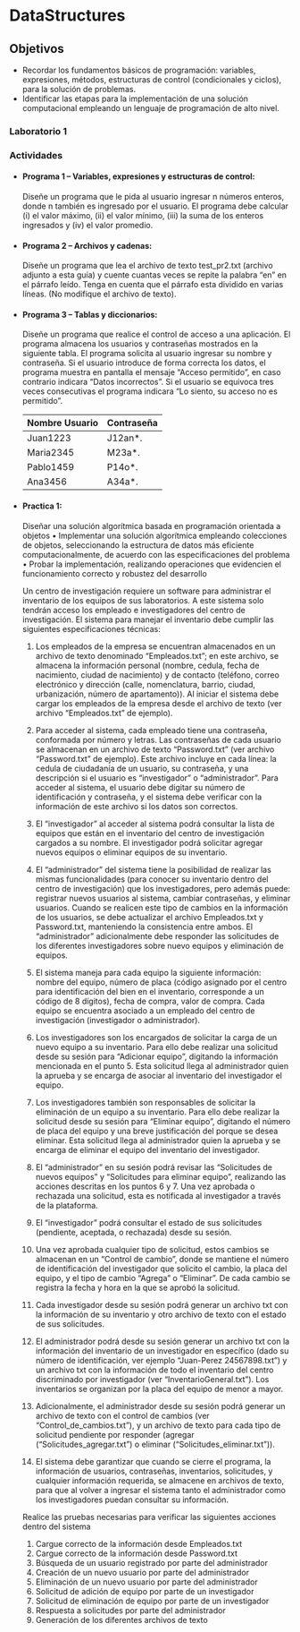# DataStructures

## Objetivos
- Recordar los fundamentos básicos de programación: variables, expresiones, métodos, estructuras de control (condicionales y ciclos), para la solución de problemas.
- Identificar las etapas para la implementación de una solución computacional empleando un lenguaje de programación de alto nivel.

### Laboratorio 1
### Actividades

- #### Programa 1 – Variables, expresiones y estructuras de control: 
    Diseñe un programa que le pida al usuario ingresar n números enteros, donde n también es ingresado por el usuario. El programa debe calcular (i) el valor máximo, (ii) el valor mínimo, (iii) la suma de los enteros ingresados y (iv) el valor promedio.
- #### Programa 2 – Archivos y cadenas: 
    Diseñe un programa que lea el archivo de texto test_pr2.txt (archivo adjunto a esta guía) y cuente cuantas veces se repite la palabra “en” en el párrafo leído. Tenga en cuenta que el párrafo esta dividido en varias líneas. (No modifique el archivo de texto).
- #### Programa 3 – Tablas y diccionarios: 
    Diseñe un programa que realice el control de acceso a una aplicación. El programa almacena los usuarios y contraseñas mostrados en la siguiente tabla. El programa solicita al usuario ingresar su nombre y contraseña. Si el usuario introduce de forma correcta los datos, el programa muestra en pantalla el mensaje “Acceso permitido”, en caso contrario indicara “Datos incorrectos”. Si el usuario se equivoca tres veces consecutivas el programa indicara “Lo siento, su acceso no es permitido”.
    
    Nombre Usuario | Contraseña |
    ---------------|------------|
    Juan1223 | J12an*. |
    Maria2345 | M23a*. |
    Pablo1459 | P14o*. |
    Ana3456 | A34a*. |
    
- #### Practica 1: 
    Diseñar una solución algorítmica basada en programación orientada a objetos
    • Implementar una solución algorítmica empleando colecciones de objetos, seleccionando la estructura de
    datos más eficiente computacionalmente, de acuerdo con las especificaciones del problema
    • Probar la implementación, realizando operaciones que evidencien el funcionamiento correcto y robustez
    del desarrollo

    Un centro de investigación requiere un software para administrar el inventario de los equipos de sus laboratorios. A este sistema solo tendrán acceso los empleado e investigadores del centro de investigación. El sistema para manejar el inventario debe cumplir las siguientes especificaciones técnicas:
    1. Los empleados de la empresa se encuentran almacenados en un archivo de texto denominado “Empleados.txt”; en este archivo, se almacena la información personal (nombre, cedula, fecha de nacimiento, ciudad de nacimiento) y de contacto (teléfono, correo electrónico y dirección (calle, nomenclatura, barrio, ciudad, urbanización, número de apartamento)). Al iniciar el sistema debe cargar los empleados de la empresa desde el archivo de texto (ver archivo “Empleados.txt” de ejemplo).
    
    2. Para acceder al sistema, cada empleado tiene una contraseña, conformada por número y letras. Las contraseñas de cada usuario se almacenan en un archivo de texto “Password.txt” (ver archivo “Password.txt” de ejemplo). Este archivo incluye en cada línea: la cedula de ciudadanía de un usuario, su contraseña, y una descripción si el usuario es “investigador” o “administrador”. Para acceder al sistema, el usuario debe digitar su número de identificación y contraseña, y el sistema debe verificar con la información de este archivo si los datos son correctos.
    
    3. El “investigador” al acceder al sistema podrá consultar la lista de equipos que están en el inventario del centro de investigación cargados a su nombre. El investigador podrá solicitar agregar nuevos equipos o eliminar equipos de su inventario.
    
    4. El “administrador” del sistema tiene la posibilidad de realizar las mismas funcionalidades (para conocer su inventario dentro del centro de investigación) que los investigadores, pero además puede: registrar nuevos usuarios al sistema, cambiar contraseñas, y eliminar usuarios. Cuando se realicen este tipo de cambios en la información de los usuarios, se debe actualizar el archivo Empleados.txt y Password.txt, manteniendo la consistencia entre ambos. El “administrador” adicionalmente debe responder las solicitudes de los diferentes investigadores sobre nuevo equipos y eliminación de equipos.
    
    5. El sistema maneja para cada equipo la siguiente información: nombre del equipo, número de placa (código asignado por el centro para identificación del bien en el inventario, corresponde a un código de 8 dígitos), fecha de compra, valor de compra. Cada equipo se encuentra asociado a un empleado del centro de investigación (investigador o administrador).
    
    6. Los investigadores son los encargados de solicitar la carga de un nuevo equipo a su inventario. Para ello debe realizar una solicitud desde su sesión para “Adicionar equipo”, digitando la información mencionada en el punto 5. Esta solicitud llega al administrador quien la aprueba y se encarga de asociar al inventario del investigador el equipo.
    
    7. Los investigadores también son responsables de solicitar la eliminación de un equipo a su inventario. Para ello debe realizar la solicitud desde su sesión para “Eliminar equipo”, digitando el número de placa del equipo y una breve justificación del porque se desea eliminar. Esta solicitud llega al administrador quien la aprueba y se encarga de eliminar el equipo del inventario del investigador.
    
    8. El “administrador” en su sesión podrá revisar las “Solicitudes de nuevos equipos” y “Solicitudes para eliminar equipo”, realizando las acciones descritas en los puntos 6 y 7. Una vez aprobada o rechazada una solicitud, esta es notificada al investigador a través de la plataforma.
    
    9. El “investigador” podrá consultar el estado de sus solicitudes (pendiente, aceptada, o rechazada) desde su sesión.
    
    10. Una vez aprobada cualquier tipo de solicitud, estos cambios se almacenan en un “Control de cambio”, donde se mantiene el número de identificación del investigador que solicito el cambio, la placa del equipo, y el tipo de cambio “Agrega” o “Eliminar”. De cada cambio se registra la fecha y hora en la que se aprobó la solicitud.
    
    11. Cada investigador desde su sesión podrá generar un archivo txt con la información de su inventario y otro archivo de texto con el estado de sus solicitudes.
    
    12. El administrador podrá desde su sesión generar un archivo txt con la información del inventario de un investigador en específico (dado su número de identificación, ver ejemplo “Juan-Perez 24567898.txt”) y un archivo txt con la información de todo el inventario del centro discriminado por investigador (ver “InventarioGeneral.txt”). Los inventarios se organizan por la placa del equipo de menor a mayor.
    
    13. Adicionalmente, el administrador desde su sesión podrá generar un archivo de texto con el control de cambios (ver “Control_de_cambios.txt”), y un archivo de texto para cada tipo de solicitud pendiente por responder (agregar (“Solicitudes_agregar.txt”) o eliminar (“Solicitudes_eliminar.txt”)).
    
    16. El sistema debe garantizar que cuando se cierre el programa, la información de usuarios, contraseñas, inventarios, solicitudes, y cualquier información requerida, se almacene en archivos de texto, para que al volver a ingresar el sistema tanto el administrador como los investigadores puedan consultar su información.

    Realice las pruebas necesarias para verificar las siguientes acciones dentro del sistema
    1. Cargue correcto de la información desde Empleados.txt
    2. Cargue correcto de la información desde Password.txt
    3. Búsqueda de un usuario registrado por parte del administrador
    4. Creación de un nuevo usuario por parte del administrador
    5. Eliminación de un nuevo usuario por parte del administrador
    6. Solicitud de adición de equipo por parte de un investigador
    7. Solicitud de eliminación de equipo por parte de un investigador
    8. Respuesta a solicitudes por parte del administrador
    9. Generación de los diferentes archivos de texto

